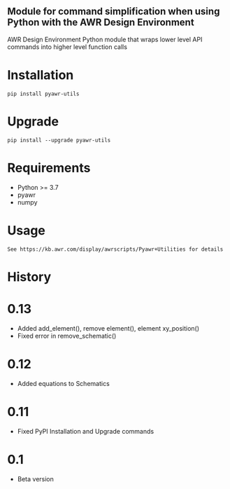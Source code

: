 ## Module for command simplification when using Python with the AWR Design Environment 

AWR Design Environment Python module that wraps lower level API commands into higher level function calls

# Installation
    pip install pyawr-utils

# Upgrade

    pip install --upgrade pyawr-utils

# Requirements
* Python >= 3.7
* pyawr
* numpy

# Usage

    See https://kb.awr.com/display/awrscripts/Pyawr+Utilities for details
	
# History

# 0.13
* Added add_element(), remove element(), element xy_position()
* Fixed error in remove_schematic()
# 0.12
* Added equations to Schematics
# 0.11
* Fixed PyPI Installation and Upgrade commands
# 0.1
* Beta version


